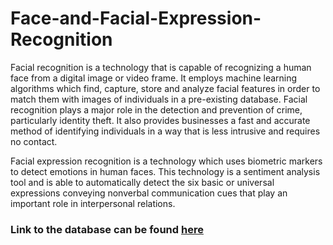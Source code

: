 # Face-and-Facial-Expression-Recognition


Facial recognition is a technology that is capable of recognizing a human face from a digital image or video frame. It employs machine learning algorithms which find, capture, store and analyze facial features in order to match them with images of individuals in a pre-existing database. Facial recognition plays a major role in the detection and prevention of crime, particularly identity theft. It also provides businesses a fast and accurate method of identifying individuals in a way that is less intrusive and requires no contact.

Facial expression recognition is a technology which uses biometric markers to detect emotions in human faces. This technology is a sentiment analysis tool and is able to automatically detect the six basic or universal expressions conveying nonverbal communication cues that play an important role in interpersonal relations.

### Link to the database can be found [here](https://drive.google.com/file/d/13TkWilTFTXgfAe4Fmv5zrogr3tjGQepO/view)
